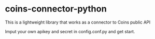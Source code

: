 # coins-connector-python
This is a lightweight library that works as a connector to Coins public API  

Imput your own apikey and secret in config.conf.py and get start.

